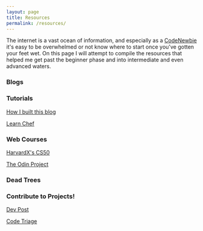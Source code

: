```yaml
---
layout: page
title: Resources
permalink: /resources/
---
```


The internet is a vast ocean of information, and especially as a [CodeNewbie](http://www.codenewbie.org) it's easy to be overwhelmed or not know where to start once you've gotten your feet wet. On this page I will attempt to compile the resources that helped me get past the beginner phase and into intermediate and even advanced waters.

### Blogs

### Tutorials

[How I built this blog](https://www.smashingmagazine.com/2014/08/build-blog-jekyll-github-pages/)

[Learn Chef](https://learn.chef.io/)

### Web Courses

[HarvardX's CS50](http://www.edx.org/course/introduction-computer-science-harvardx-cs50x)

[The Odin Project](http://www.theodinproject.com)

### Dead Trees


### Contribute to Projects!

[Dev Post](http://devpost.com/)

[Code Triage](http://codetriage.com)


<!-- [LINK_TEXT](LINK_URL) -->